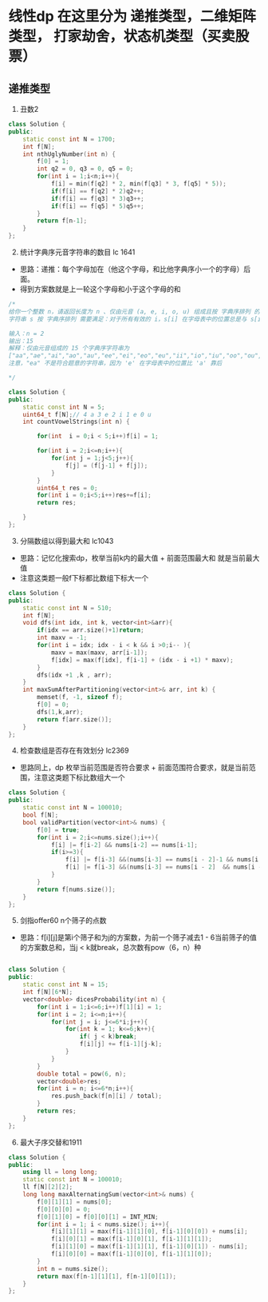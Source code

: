 <!--
 * @Author: zzzzztw
 * @Date: 2023-03-29 10:16:28
 * @LastEditors: Do not edit
 * @LastEditTime: 2023-07-11 11:03:37
 * @FilePath: /myLearning/算法/leetcode/线性dp.md
-->
# 线性dp 在这里分为 递推类型，二维矩阵类型， 打家劫舍，状态机类型（买卖股票）

## 递推类型

1. 丑数2

```cpp
class Solution {
public:
    static const int N = 1700;
    int f[N];
    int nthUglyNumber(int n) {
        f[0] = 1;
        int q2 = 0, q3 = 0, q5 = 0;
        for(int i = 1;i<n;i++){
            f[i] = min(f[q2] * 2, min(f[q3] * 3, f[q5] * 5));
            if(f[i] == f[q2] * 2)q2++;
            if(f[i] == f[q3] * 3)q3++;
            if(f[i] == f[q5] * 5)q5++;
        }
        return f[n-1];
    }
};

```

2.  统计字典序元音字符串的数目 lc 1641
* 思路：递推：每个字母加在（他这个字母，和比他字典序小一个的字母）后面。
* 得到方案数就是上一轮这个字母和小于这个字母的和
```cpp
/*
给你一个整数 n，请返回长度为 n 、仅由元音 (a, e, i, o, u) 组成且按 字典序排列 的字符串数量。
字符串 s 按 字典序排列 需要满足：对于所有有效的 i，s[i] 在字母表中的位置总是与 s[i+1] 相同或在 s[i+1] 之前。

输入：n = 2
输出：15
解释：仅由元音组成的 15 个字典序字符串为
["aa","ae","ai","ao","au","ee","ei","eo","eu","ii","io","iu","oo","ou","uu"]
注意，"ea" 不是符合题意的字符串，因为 'e' 在字母表中的位置比 'a' 靠后

*/

class Solution {
public:
    static const int N = 5;
    uint64_t f[N];// 4 a 3 e 2 i 1 e 0 u
    int countVowelStrings(int n) {

        for(int  i = 0;i < 5;i++)f[i] = 1;

        for(int i = 2;i<=n;i++){
            for(int j = 1;j<5;j++){
                f[j] = (f[j-1] + f[j]);
            }
        }
        uint64_t res = 0;
        for(int i = 0;i<5;i++)res+=f[i];
        return res;

    }
};

```

3. 分隔数组以得到最大和 lc1043

* 思路：记忆化搜索dp，枚举当前k内的最大值 + 前面范围最大和 就是当前最大值
* 注意这类题一般f下标都比数组下标大一个

```cpp
class Solution {
public:
    static const int N = 510;
    int f[N];
    void dfs(int idx, int k, vector<int>&arr){
        if(idx == arr.size()+1)return;
        int maxv = -1;
        for(int i = idx; idx - i < k && i >0;i-- ){
            maxv = max(maxv, arr[i-1]);
            f[idx] = max(f[idx], f[i-1] + (idx - i +1) * maxv);
        }
        dfs(idx +1 ,k , arr);
    }
    int maxSumAfterPartitioning(vector<int>& arr, int k) {
        memset(f, -1, sizeof f);
        f[0] = 0;
        dfs(1,k,arr);
        return f[arr.size()];
    }
};


```

4. 检查数组是否存在有效划分 lc2369

* 思路同上，dp 枚举当前范围是否符合要求 + 前面范围符合要求，就是当前范围，注意这类题下标比数组大一个

```cpp
class Solution {
public:
    static const int N = 100010;
    bool f[N];
    bool validPartition(vector<int>& nums) {
        f[0] = true;
        for(int i = 2;i<=nums.size();i++){
            f[i] |= f[i-2] && nums[i-2] == nums[i-1];
            if(i>=3){
                f[i] |= f[i-3] &&(nums[i-3] == nums[i - 2]-1 && nums[i - 2] == nums[i-1] - 1);
                f[i] |= f[i-3] &&(nums[i-3] == nums[i - 2]  && nums[i - 2]== nums[i-1] );
            }
        }
        return f[nums.size()];
    }
};

```


5. 剑指offer60 n个筛子的点数

* 思路：f[i][j]是第i个筛子和为j的方案数，为前一个筛子减去1 - 6当前筛子的值的方案数总和，当j < k就break，总次数有pow（6，n）种
  
```cpp

class Solution {
public:
    static const int N = 15;
    int f[N][6*N];
    vector<double> dicesProbability(int n) {
        for(int i = 1;i<=6;i++)f[1][i] = 1;
        for(int i = 2; i<=n;i++){
            for(int j = i; j<=6*i;j++){
                for(int k = 1; k<=6;k++){
                    if( j < k)break;
                    f[i][j] += f[i-1][j-k];
                }
            }
        }
        double total = pow(6, n);
        vector<double>res;
        for(int i = n; i<=6*n;i++){
            res.push_back(f[n][i] / total);
        }
        return res;
    }
};


```

6. 最大子序交替和1911

```cpp
class Solution {
public:
    using ll = long long;
    static const int N = 100010;
    ll f[N][2][2];
    long long maxAlternatingSum(vector<int>& nums) {
        f[0][1][1] = nums[0];
        f[0][0][0] = 0;
        f[0][1][0] = f[0][0][1] = INT_MIN;
        for(int i = 1; i < nums.size(); i++){
            f[i][1][1] = max(f[i-1][1][0], f[i-1][0][0]) + nums[i];
            f[i][0][1] = max(f[i-1][0][1], f[i-1][1][1]);
            f[i][1][0] = max(f[i-1][1][1], f[i-1][0][1]) - nums[i];
            f[i][0][0] = max(f[i-1][0][0], f[i-1][1][0]);
        }
        int n = nums.size();
        return max(f[n-1][1][1], f[n-1][0][1]);
    }
};
```